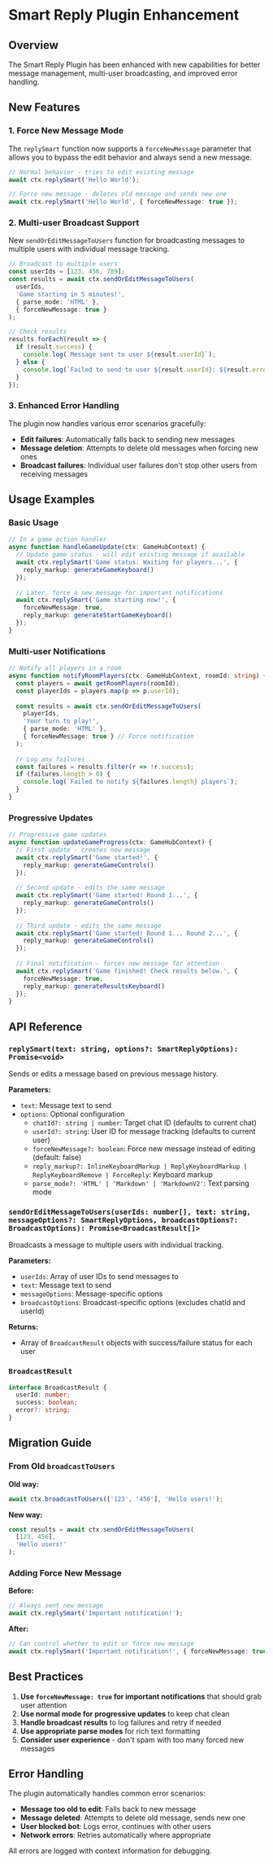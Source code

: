# Smart Reply Plugin Enhancement

## Overview

The Smart Reply Plugin has been enhanced with new capabilities for better message management, multi-user broadcasting, and improved error handling.

## New Features

### 1. Force New Message Mode

The `replySmart` function now supports a `forceNewMessage` parameter that allows you to bypass the edit behavior and always send a new message.

```typescript
// Normal behavior - tries to edit existing message
await ctx.replySmart('Hello World');

// Force new message - deletes old message and sends new one
await ctx.replySmart('Hello World', { forceNewMessage: true });
```

### 2. Multi-user Broadcast Support

New `sendOrEditMessageToUsers` function for broadcasting messages to multiple users with individual message tracking.

```typescript
// Broadcast to multiple users
const userIds = [123, 456, 789];
const results = await ctx.sendOrEditMessageToUsers(
  userIds, 
  'Game starting in 5 minutes!',
  { parse_mode: 'HTML' },
  { forceNewMessage: true }
);

// Check results
results.forEach(result => {
  if (result.success) {
    console.log(`Message sent to user ${result.userId}`);
  } else {
    console.log(`Failed to send to user ${result.userId}: ${result.error}`);
  }
});
```

### 3. Enhanced Error Handling

The plugin now handles various error scenarios gracefully:

- **Edit failures**: Automatically falls back to sending new messages
- **Message deletion**: Attempts to delete old messages when forcing new ones
- **Broadcast failures**: Individual user failures don't stop other users from receiving messages

## Usage Examples

### Basic Usage

```typescript
// In a game action handler
async function handleGameUpdate(ctx: GameHubContext) {
  // Update game status - will edit existing message if available
  await ctx.replySmart('Game status: Waiting for players...', {
    reply_markup: generateGameKeyboard()
  });
  
  // Later, force a new message for important notifications
  await ctx.replySmart('Game starting now!', {
    forceNewMessage: true,
    reply_markup: generateStartGameKeyboard()
  });
}
```

### Multi-user Notifications

```typescript
// Notify all players in a room
async function notifyRoomPlayers(ctx: GameHubContext, roomId: string) {
  const players = await getRoomPlayers(roomId);
  const playerIds = players.map(p => p.userId);
  
  const results = await ctx.sendOrEditMessageToUsers(
    playerIds,
    'Your turn to play!',
    { parse_mode: 'HTML' },
    { forceNewMessage: true } // Force notification
  );
  
  // Log any failures
  const failures = results.filter(r => !r.success);
  if (failures.length > 0) {
    console.log(`Failed to notify ${failures.length} players`);
  }
}
```

### Progressive Updates

```typescript
// Progressive game updates
async function updateGameProgress(ctx: GameHubContext) {
  // First update - creates new message
  await ctx.replySmart('Game started!', {
    reply_markup: generateGameControls()
  });
  
  // Second update - edits the same message
  await ctx.replySmart('Game started! Round 1...', {
    reply_markup: generateGameControls()
  });
  
  // Third update - edits the same message
  await ctx.replySmart('Game started! Round 1... Round 2...', {
    reply_markup: generateGameControls()
  });
  
  // Final notification - forces new message for attention
  await ctx.replySmart('Game finished! Check results below.', {
    forceNewMessage: true,
    reply_markup: generateResultsKeyboard()
  });
}
```

## API Reference

### `replySmart(text: string, options?: SmartReplyOptions): Promise<void>`

Sends or edits a message based on previous message history.

**Parameters:**
- `text`: Message text to send
- `options`: Optional configuration
  - `chatId?: string | number`: Target chat ID (defaults to current chat)
  - `userId?: string`: User ID for message tracking (defaults to current user)
  - `forceNewMessage?: boolean`: Force new message instead of editing (default: false)
  - `reply_markup?: InlineKeyboardMarkup | ReplyKeyboardMarkup | ReplyKeyboardRemove | ForceReply`: Keyboard markup
  - `parse_mode?: 'HTML' | 'Markdown' | 'MarkdownV2'`: Text parsing mode

### `sendOrEditMessageToUsers(userIds: number[], text: string, messageOptions?: SmartReplyOptions, broadcastOptions?: BroadcastOptions): Promise<BroadcastResult[]>`

Broadcasts a message to multiple users with individual tracking.

**Parameters:**
- `userIds`: Array of user IDs to send messages to
- `text`: Message text to send
- `messageOptions`: Message-specific options
- `broadcastOptions`: Broadcast-specific options (excludes chatId and userId)

**Returns:**
- Array of `BroadcastResult` objects with success/failure status for each user

### `BroadcastResult`

```typescript
interface BroadcastResult {
  userId: number;
  success: boolean;
  error?: string;
}
```

## Migration Guide

### From Old `broadcastToUsers`

**Old way:**
```typescript
await ctx.broadcastToUsers(['123', '456'], 'Hello users!');
```

**New way:**
```typescript
const results = await ctx.sendOrEditMessageToUsers(
  [123, 456], 
  'Hello users!'
);
```

### Adding Force New Message

**Before:**
```typescript
// Always sent new message
await ctx.replySmart('Important notification!');
```

**After:**
```typescript
// Can control whether to edit or force new message
await ctx.replySmart('Important notification!', { forceNewMessage: true });
```

## Best Practices

1. **Use `forceNewMessage: true` for important notifications** that should grab user attention
2. **Use normal mode for progressive updates** to keep chat clean
3. **Handle broadcast results** to log failures and retry if needed
4. **Use appropriate parse modes** for rich text formatting
5. **Consider user experience** - don't spam with too many forced new messages

## Error Handling

The plugin automatically handles common error scenarios:

- **Message too old to edit**: Falls back to new message
- **Message deleted**: Attempts to delete old message, sends new one
- **User blocked bot**: Logs error, continues with other users
- **Network errors**: Retries automatically where appropriate

All errors are logged with context information for debugging.
